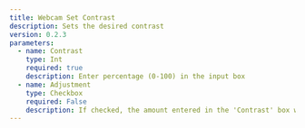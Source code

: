 ```yaml
---
title: Webcam Set Contrast
description: Sets the desired contrast
version: 0.2.3
parameters:
  - name: Contrast
    type: Int
    required: true
    description: Enter percentage (0-100) in the input box
  - name: Adjustment
    type: Checkbox
    required: False
    description: If checked, the amount entered in the 'Contrast' box will be added to the current setting
---
```

